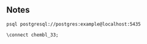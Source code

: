 ## Notes

```shell
psql postgresql://postgres:example@localhost:5435
```

```shell
\connect chembl_33;
```
